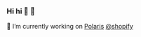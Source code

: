 ### Hi hi 👋 🌝

🔭 I’m currently working on [Polaris](https://polaris.shopify.com/) [@shopify](https://github.com/Shopify)

<!--
- 🌱 I’m currently learning ...
- 👯 I’m looking to collaborate on ...
- 🤔 I’m looking for help with ...
- 💬 Ask me about ...
- 📫 How to reach me: ...
- 😄 Pronouns: ...
- ⚡ Fun fact: ...
-->
